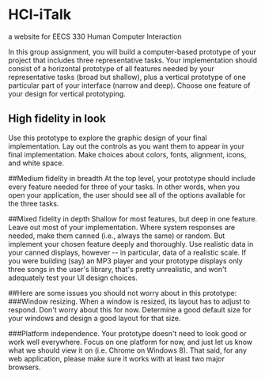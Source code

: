 # HCI-iTalk
a website for EECS 330 Human Computer Interaction

In this group assignment, you will build a computer-based prototype of your project that includes three representative tasks. Your implementation should consist of a horizontal prototype of all features needed by your representative tasks (broad but shallow), plus a vertical prototype of one particular part of your interface (narrow and deep). Choose one feature of your design for vertical prototyping.

## High fidelity in look
Use this prototype to explore the graphic design of your final implementation. Lay out the controls as you want them to appear in your final implementation. Make choices about colors, fonts, alignment, icons, and white space.

##Medium fidelity in breadth
At the top level, your prototype should include every feature needed for three of your tasks. In other words, when you open your application, the user should see all of the options available for the three tasks.

##Mixed fidelity in depth
Shallow for most features, but deep in one feature. Leave out most of your implementation. Where system responses are needed, make them canned (i.e., always the same) or random. But implement your chosen feature deeply and thoroughly. Use realistic data in your canned displays, however -- in particular, data of a realistic scale. If you were building (say) an MP3 player and your prototype displays only three songs in the user's library, that's pretty unrealistic, and won't adequately test your UI design choices.

##Here are some issues you should not worry about in this prototype:
###Window resizing. 
When a window is resized, its layout has to adjust to respond. Don't worry about this for now. Determine a good default size for your windows and design a good layout for that size.

###Platform independence. 
Your prototype doesn't need to look good or work well everywhere. Focus on one platform for now, and just let us know what we should view it on (i.e. Chrome on Windows 8). That said, for any web application, please make sure it works with at least two major browsers.
